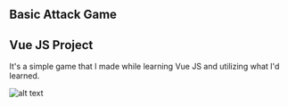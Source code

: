 ## Basic Attack Game
## Vue JS Project
It's a simple game that I made while learning Vue JS and utilizing what I'd learned.

![alt text](https://cdn.discordapp.com/attachments/818769701520801815/824653590605594624/logo-vuejs-min.png)
